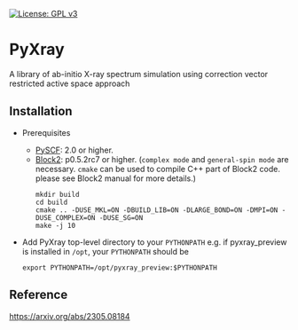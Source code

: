 
[![License: GPL v3](https://img.shields.io/badge/License-GPLv3-blue.svg)](https://www.gnu.org/licenses/gpl-3.0)

PyXray
===============================================

A library of ab-initio X-ray spectrum simulation using correction vector restricted active space approach

Installation
------------

* Prerequisites
    - [PySCF](https://github.com/pyscf/pyscf): 2.0 or higher.
    - [Block2](https://github.com/block-hczhai/block2-preview): p0.5.2rc7 or higher.
        (`complex mode` and `general-spin mode` are necessary. 
        `cmake` can be used to compile C++ part of Block2 code. please see Block2 manual for more details.)
        ```
        mkdir build
        cd build
        cmake .. -DUSE_MKL=ON -DBUILD_LIB=ON -DLARGE_BOND=ON -DMPI=ON -DUSE_COMPLEX=ON -DUSE_SG=ON
        make -j 10
        ```

* Add PyXray top-level directory to your `PYTHONPATH`
    e.g. if pyxray_preview is installed in `/opt`, your `PYTHONPATH` should be
    ```
    export PYTHONPATH=/opt/pyxray_preview:$PYTHONPATH
    ```

Reference
------------
https://arxiv.org/abs/2305.08184
